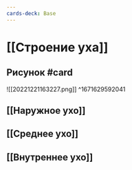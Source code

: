```yaml
---
cards-deck: Base
---
```


# [[Строение уха]] 

## Рисунок #card 
![[20221221163227.png]]
^1671629592041

## [[Наружное ухо]]
## [[Среднее ухо]]
## [[Внутреннее ухо]]
